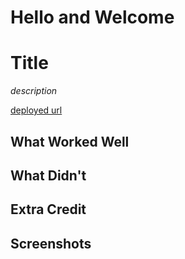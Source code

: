# Hello and Welcome
# Title

*description*

[deployed url](http://url-if-deployed-here)

## What Worked Well

## What Didn't

## Extra Credit

## Screenshots
